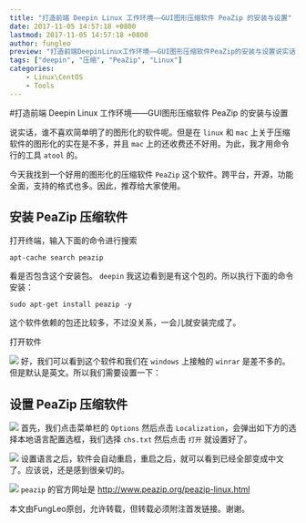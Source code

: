 ```yaml
---
title: "打造前端 Deepin Linux 工作环境——GUI图形压缩软件 PeaZip 的安装与设置"
date: 2017-11-05 14:57:18 +0800
lastmod: 2017-11-05 14:57:18 +0800
author: fungleo
preview: "打造前端DeepinLinux工作环境——GUI图形压缩软件PeaZip的安装与设置说实话，谁不喜欢简单明了的图形化的软件呢。但是在linux和mac上关于压缩软件的图形化的实在是不多，并且mac上的还收费还不好用。为此，我才用命令行的工具atool的。今天我找到一个好用的图形化的压缩软件PeaZip这个软件。跨平台，开源，功能全面，支持的格式也多。因此，推荐给大家使用"
tags: ["deepin", "压缩", "PeaZip", "Linux"]
categories:
    - Linux\CentOS
    - Tools
---
```


#打造前端 Deepin Linux 工作环境——GUI图形压缩软件 PeaZip 的安装与设置

说实话，谁不喜欢简单明了的图形化的软件呢。但是在 `linux` 和 `mac` 上关于压缩软件的图形化的实在是不多，并且 `mac` 上的还收费还不好用。为此，我才用命令行的工具 `atool` 的。

今天我找到一个好用的图形化的压缩软件 `PeaZip` 这个软件。跨平台，开源，功能全面，支持的格式也多。因此，推荐给大家使用。

## 安装 PeaZip 压缩软件

打开终端，输入下面的命令进行搜索

```#
apt-cache search peazip
```
看是否包含这个安装包。 `deepin` 我这边看到是有这个包的。所以执行下面的命令安装：

```#
sudo apt-get install peazip -y
```

这个软件依赖的包还比较多，不过没关系，一会儿就安装完成了。

打开软件

![](https://raw.githubusercontent.com/fengcms/articles/master/image/4d/f8f07ff7ae2daae172d5e49a92db60.png)
好，我们可以看到这个软件和我们在 `windows` 上接触的 `winrar` 是差不多的。但是默认是英文。所以我们需要设置一下：

## 设置 PeaZip 压缩软件

![](https://raw.githubusercontent.com/fengcms/articles/master/image/e5/064404a0c13f4a146c5f7d58743aa9.png)
首先，我们点击菜单栏的 `Options` 然后点击 `Localization`，会弹出如下方的选择本地语言配置选框，我们选择 `chs.txt` 然后点击 `打开` 就设置好了。

![](https://raw.githubusercontent.com/fengcms/articles/master/image/c0/23213a8e6fa2e7dabcfec8e7e9903c.png)
设置语言之后，软件会自动重启，重启之后，就可以看到已经全部变成中文了。应该说，还是感到很亲切的。

![](https://raw.githubusercontent.com/fengcms/articles/master/image/bc/1b187cf0b1bad46759317b83d64e9b.png)
`peazip` 的官方网址是 http://www.peazip.org/peazip-linux.html

本文由FungLeo原创，允许转载，但转载必须附注首发链接。谢谢。
